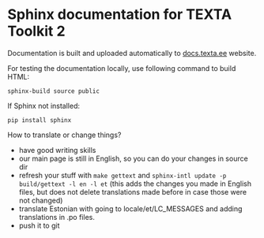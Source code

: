 # Sphinx documentation for TEXTA Toolkit 2

Documentation is built and uploaded automatically to [docs.texta.ee](https://docs.texta.ee/) website.

For testing the documentation locally, use following command to build HTML:

`sphinx-build source public`

If Sphinx not installed:

`pip install sphinx`

How to translate or change things?

- have good writing skills
- our main page is still in English, so you can do your changes in source dir
- refresh your stuff with 
`make gettext` and
`sphinx-intl update -p build/gettext -l en -l et` (this adds the changes you made in English files, but does not delete translations made before in case those were not changed)
- translate Estonian with going to locale/et/LC_MESSAGES and adding translations in .po files.
- push it to git
